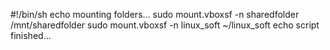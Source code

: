 #!/bin/sh
echo mounting folders...
sudo mount.vboxsf -n sharedfolder /mnt/sharedfolder
sudo mount.vboxsf -n linux_soft ~/linux_soft
echo script finished...